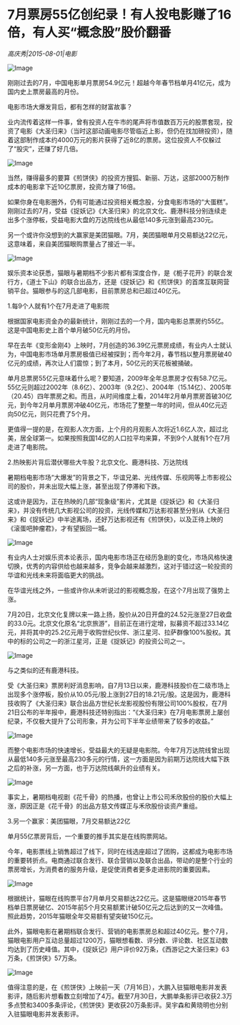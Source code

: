 # 7月票房55亿创纪录！有人投电影赚了16倍，有人买“概念股”股价翻番

*高庆秀|2015-08-01|电影*

![Image](http://si1.go2yd.com/get-image/0Hs8NrvwVgu)

刚刚过去的7月，中国电影单月票房54.9亿元！超越今年春节档单月41亿元，成为国内史上票房最高的月份。

电影市场大爆发背后，都有怎样的财富故事？

业内流传着这样一件事，曾有投资人在牛市的尾声将市值数百万元的股票套现，投资了电影《大圣归来》（当时这部动画电影尽管临近上影，但仍在找加磅投资），随着这部制作成本约4000万元的影片获得了近8亿的票房。这位投资人不仅躲过了“股灾”，还赚了好几倍。

![Image](http://si1.go2yd.com/get-image/0Hs8NtPZcki)

当然，赚得最多的要算《煎饼侠》的投资方搜狐、新丽、万达，这部2000万制作成本的电影拿下近10亿票房，投资方赚了16倍。

如果你身在电影圈外，仍有可能通过投资相关概念股，分食电影市场的“大蛋糕”。刚刚过去的7月，受益《捉妖记》《大圣归来》的北京文化、鹿港科技分别连续走出多个涨停板，受益电影大盘的万达院线也从最低140多元涨到最高230元。

另一个或许你没想到的大赢家是美团猫眼。7月，美团猫眼单月交易额达22亿元，这意味着，来自美团猫眼购票量占了接近一半。

![Image](http://si1.go2yd.com/get-image/0Hs8NwDn3KK)

娱乐资本论获悉，猫眼与暑期档不少影片都有深度合作，是《栀子花开》的联合发行方，《道士下山》的联合出品方，还是《捉妖记》和《煎饼侠》的首席互联网营销平台。猫眼参与的这几部电影，目前票房总和已超过40亿元。

1.每9个人就有1个在7月走进了电影院

根据国家电影资金办的最新统计，刚刚过去的一个月，国内电影总票房约55亿。这是中国电影史上首个单月破50亿元的月份。

早在去年《变形金刚4》上映时，7月创造的36.39亿元票房成绩，有业内人士就认为，中国电影市场单月票房极值已经被探到；而今年2月，春节档以整月票房破40亿元的成绩，再次让人们震惊；到了本月，50亿元的天花板被捅破。

单月总票房55亿元意味着什么呢？要知道，2009年全年总票房才仅有58.7亿元。55亿元则超过2002年（8.6亿）、2003年（9.2亿）、2004年（15.14亿）、2005年（20.45）四年票房之和。而且，从时间维度上看，2014年2月单月票房首破30亿元，到今年2月单月票房冲破40亿元，市场花了整整一年的时间，但从40亿元迈向50亿元，则只花费了5个月。

更值得一提的是，在观影人次方面，上个月的月观影人次将近1.6亿人次，超过北美，居全球第一。如果按照我国14亿的人口拉平均来算，不到9个人就有1个在7月走进了电影院。

2.热映影片背后潜伏哪些大牛股？北京文化、鹿港科技、万达院线

暑期档电影市场“大爆发”的背景之下，华谊兄弟、光线传媒、乐视网等上市影视公司的股价，并未出现大幅上涨，甚至出现了停滞和下跌。

这或许是因为，正在热映的几部“现象级”影片，尤其是《捉妖记》和《大圣归来》，并没有传统几大影视公司的投资，光线传媒和万达影视甚至分别从《大圣归来》和《捉妖记》中半途离场，还好万达影视还有《煎饼侠》，以及正待上映的《滚蛋吧肿瘤君》，才有望扳回一城。

![Image](http://si1.go2yd.com/get-image/0Hs8O0IP3RI)

有业内人士对娱乐资本论表示，国内电影市场正在经历急剧的变化，市场风格快速切换，优秀的内容供给也越来越多，竞争会越来越激烈，这对于错过这一轮投资的华谊和光线未来将面临更大的挑战。

在华谊光线之外，一些或许你从未听说过的影视概念股，在这个7月出现了强势上涨。

7月20日，北京文化复牌以来一路上扬，股价从20日开盘的24.52元涨至27日收盘的33.0元。北京文化原名“北京旅游”，目前正在进行定增，拟募资不超过33.14亿元，并将其中的25.2亿元用于收购世纪伙伴、浙江星河、拉萨群像100%股权。其中的标的公司之一的浙江星河，正是《捉妖记》的投资公司之一。

![Image](http://si1.go2yd.com/get-image/0Hs8NxcmT3I)

与之类似的还有鹿港科技。

受《大圣归来》票房利好消息影响，自7月13日以来，鹿港科技股价在二级市场上出现多个涨停板，股价从10.05元/股上涨到27日的18.21元/股。这是因为，鹿港科技收购了《大圣归来》联合出品方世纪长龙影视股份有限公司100%股权，在7月21日公布的半年报中，鹿港科技还特别指出：“《大圣归来》在7月电影票房上屡创纪录，不仅极大提升了公司形象，并为公司下半年业绩带来了较多的收益。”

![Image](http://si1.go2yd.com/get-image/0Hs8NytpMKu)

而整个电影市场的快速增长，受益最大的无疑是电影院。今年7月万达院线曾出现从最低140多元涨至最高230多元的行情，这一方面是因为前期万达院线大幅下跌之后的补涨，另一方面，也于万达院线飙升的业绩有关。

![Image](http://si1.go2yd.com/get-image/0Hs8O1bTXvc)

事实上，暑期档电视剧《花千骨》的热播，也曾让上市公司禾欣股份的股价大幅上涨，原因正是《花千骨》的出品方慈文传媒正与禾欣股份谈资产重组。

3.另一个赢家：美团猫眼，7月交易额达22亿

单月55亿票房背后，一个重要的推手其实是在线购票网站。

今年，电影票线上销售超过了线下，同时在线选座超过了团购，这都成为电影市场的重要转折点。电商通过联合发行、联合营销以及联合出品，带动的是整个行业的票房增长，为消费者的服务升级，是促使消费者更多走进影院的重要因素。

![Image](http://si1.go2yd.com/get-image/0Hs8O3HXzSS)

根据统计，猫眼在线购票平台7月单月交易额达22亿元。这是猫眼继2015年春节档单日票房破亿、2015年前5个月交易额累计破50亿元之后达到的又一次峰值。照此趋势，2015年猫眼全年交易额有望突破150亿元。

此外，猫眼电影在暑期档联合发行、营销的电影票房总和超过40亿元。整个7月，猫眼电影用户互动总量超过1200万，猫眼想看数、评分数、评论数、社区互动数均达到了历史峰值。其中，《捉妖记》用户评价92万条，《西游记之大圣归来》63万条，《煎饼侠》57万条。

![Image](http://si1.go2yd.com/get-image/0Hs8NuqVvou)

值得注意的是，在《煎饼侠》上映前一天（7月16日），大鹏入驻猫眼电影并发表影评，随后影片想看数立刻增加了4万。截至7月30日，大鹏单条影评已收获2.3万多点赞和3400多条评论，《煎饼侠》更收获20万条影评。吴宇森和黄晓明也分别入驻猫眼电影并发表影评。

